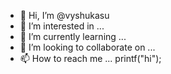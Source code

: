 - 👋 Hi, I’m @vyshukasu
- 👀 I’m interested in ...
- 🌱 I’m currently learning ...
- 💞️ I’m looking to collaborate on ...
- 📫 How to reach me ...
printf("hi");
<!---
vyshukasu/vyshukasu is a ✨ special ✨ repository because its `README.md` (this file) appears on your GitHub profile.
You can click the Preview link to take a look at your changes.
--->
